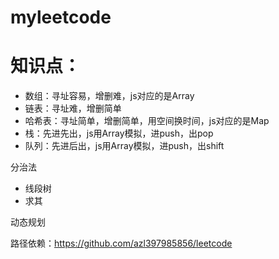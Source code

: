 <!--
 * @description: 
 * @author: xiangrong.liu
 * @Date: 2020-05-29 16:26:49
 * @LastEditors: xiangrong.liu
 * @LastEditTime: 2020-06-04 17:03:18
--> 
# myleetcode

# 知识点：
- 数组：寻址容易，增删难，js对应的是Array
- 链表：寻址难，增删简单
- 哈希表：寻址简单，增删简单，用空间换时间，js对应的是Map
- 栈：先进先出，js用Array模拟，进push，出pop
- 队列：先进后出，js用Array模拟，进push，出shift

分治法
- 线段树
- 求其

动态规划

路径依赖：https://github.com/azl397985856/leetcode